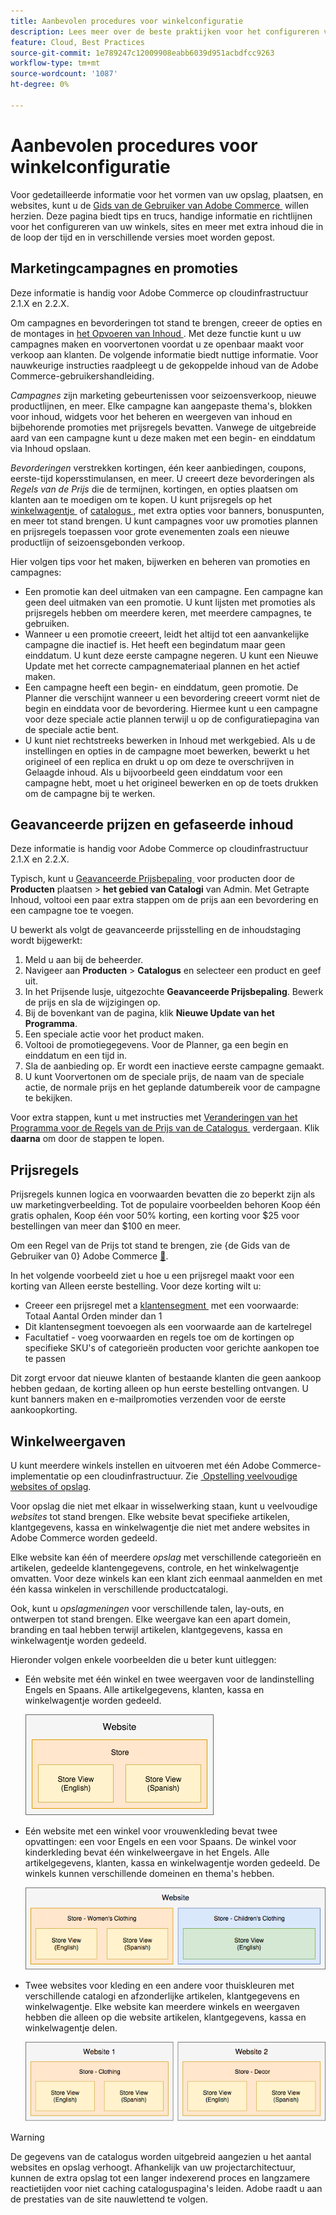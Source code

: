 ```yaml
---
title: Aanbevolen procedures voor winkelconfiguratie
description: Lees meer over de beste praktijken voor het configureren van uw winkel op Adobe Commerce op cloudinfrastructuur.
feature: Cloud, Best Practices
source-git-commit: 1e789247c12009908eabb6039d951acbdfcc9263
workflow-type: tm+mt
source-wordcount: '1087'
ht-degree: 0%

---
```


# Aanbevolen procedures voor winkelconfiguratie

Voor gedetailleerde informatie voor het vormen van uw opslag, plaatsen, en websites, kunt u de [&#x200B; Gids van de Gebruiker van Adobe Commerce &#x200B;](https://experienceleague.adobe.com/docs/commerce-admin/user-guides/home.html?lang=nl-NL) willen herzien. Deze pagina biedt tips en trucs, handige informatie en richtlijnen voor het configureren van uw winkels, sites en meer met extra inhoud die in de loop der tijd en in verschillende versies moet worden gepost.

## Marketingcampagnes en promoties

Deze informatie is handig voor Adobe Commerce op cloudinfrastructuur 2.1.X en 2.2.X.

Om campagnes en bevorderingen tot stand te brengen, creeer de opties en de montages in [&#x200B; het Opvoeren van Inhoud &#x200B;](https://experienceleague.adobe.com/docs/commerce-admin/content-design/staging/content-staging.html?lang=nl-NL). Met deze functie kunt u uw campagnes maken en voorvertonen voordat u ze openbaar maakt voor verkoop aan klanten. De volgende informatie biedt nuttige informatie. Voor nauwkeurige instructies raadpleegt u de gekoppelde inhoud van de Adobe Commerce-gebruikershandleiding.

_Campagnes_ zijn marketing gebeurtenissen voor seizoensverkoop, nieuwe productlijnen, en meer. Elke campagne kan aangepaste thema&#39;s, blokken voor inhoud, widgets voor het beheren en weergeven van inhoud en bijbehorende promoties met prijsregels bevatten. Vanwege de uitgebreide aard van een campagne kunt u deze maken met een begin- en einddatum via Inhoud opslaan.

_Bevorderingen_ verstrekken kortingen, één keer aanbiedingen, coupons, eerste-tijd kopersstimulansen, en meer. U creeert deze bevorderingen als _Regels van de Prijs_ die de termijnen, kortingen, en opties plaatsen om klanten aan te moedigen om te kopen. U kunt prijsregels op het [&#x200B; winkelwagentje &#x200B;](https://experienceleague.adobe.com/docs/commerce-admin/marketing/promotions/cart-rules/price-rules-cart.html?lang=nl-NL) of [&#x200B; catalogus &#x200B;](https://experienceleague.adobe.com/docs/commerce-admin/marketing/promotions/catalog-rules/price-rules-catalog.html?lang=nl-NL), met extra opties voor banners, bonuspunten, en meer tot stand brengen. U kunt campagnes voor uw promoties plannen en prijsregels toepassen voor grote evenementen zoals een nieuwe productlijn of seizoensgebonden verkoop.

Hier volgen tips voor het maken, bijwerken en beheren van promoties en campagnes:

* Een promotie kan deel uitmaken van een campagne. Een campagne kan geen deel uitmaken van een promotie. U kunt lijsten met promoties als prijsregels hebben om meerdere keren, met meerdere campagnes, te gebruiken.
* Wanneer u een promotie creeert, leidt het altijd tot een aanvankelijke campagne die inactief is. Het heeft een begindatum maar geen einddatum. U kunt deze eerste campagne negeren. U kunt een Nieuwe Update met het correcte campagnemateriaal plannen en het actief maken.
* Een campagne heeft een begin- en einddatum, geen promotie. De Planner die verschijnt wanneer u een bevordering creeert vormt niet de begin en einddata voor de bevordering. Hiermee kunt u een campagne voor deze speciale actie plannen terwijl u op de configuratiepagina van de speciale actie bent.
* U kunt niet rechtstreeks bewerken in Inhoud met werkgebied. Als u de instellingen en opties in de campagne moet bewerken, bewerkt u het origineel of een replica en drukt u op om deze te overschrijven in Gelaagde inhoud. Als u bijvoorbeeld geen einddatum voor een campagne hebt, moet u het origineel bewerken en op de toets drukken om de campagne bij te werken.

## Geavanceerde prijzen en gefaseerde inhoud

Deze informatie is handig voor Adobe Commerce op cloudinfrastructuur 2.1.X en 2.2.X.

Typisch, kunt u [&#x200B; Geavanceerde Prijsbepaling &#x200B;](https://experienceleague.adobe.com/docs/commerce-admin/catalog/products/pricing/pricing-advanced.html?lang=nl-NL) voor producten door de **Producten** plaatsen > **het gebied van Catalogi** van Admin. Met Getrapte Inhoud, voltooi een paar extra stappen om de prijs aan een bevordering en een campagne toe te voegen.

U bewerkt als volgt de geavanceerde prijsstelling en de inhoudstaging wordt bijgewerkt:

1. Meld u aan bij de beheerder.
1. Navigeer aan **Producten** > **Catalogus** en selecteer een product en geef uit.
1. In het Prijsende lusje, uitgezochte **Geavanceerde Prijsbepaling**. Bewerk de prijs en sla de wijzigingen op.
1. Bij de bovenkant van de pagina, klik **Nieuwe Update van het Programma**.
1. Een speciale actie voor het product maken.
1. Voltooi de promotiegegevens. Voor de Planner, ga een begin en einddatum en een tijd in.
1. Sla de aanbieding op. Er wordt een inactieve eerste campagne gemaakt.
1. U kunt Voorvertonen om de speciale prijs, de naam van de speciale actie, de normale prijs en het geplande datumbereik voor de campagne te bekijken.

Voor extra stappen, kunt u met instructies met [&#x200B; Veranderingen van het Programma voor de Regels van de Prijs van de Catalogus &#x200B;](https://experienceleague.adobe.com/docs/commerce-admin/marketing/promotions/catalog-rules/price-rule-catalog-scheduled-changes.html?lang=nl-NL) verdergaan. Klik **daarna** om door de stappen te lopen.

## Prijsregels

Prijsregels kunnen logica en voorwaarden bevatten die zo beperkt zijn als uw marketingverbeelding. Tot de populaire voorbeelden behoren Koop één gratis ophalen, Koop één voor 50% korting, een korting voor $25 voor bestellingen van meer dan $100 en meer.

Om een Regel van de Prijs tot stand te brengen, zie {de Gids van de Gebruiker van 0} Adobe Commerce [&#128279;](https://experienceleague.adobe.com/docs/commerce-admin/marketing/promotions/catalog-rules/price-rules-catalog-create.html?lang=nl-NL).

In het volgende voorbeeld ziet u hoe u een prijsregel maakt voor een korting van Alleen eerste bestelling. Voor deze korting wilt u:

* Creeer een prijsregel met a [&#x200B; klantensegment &#x200B;](https://experienceleague.adobe.com/nl/docs/commerce-admin/customers/segments/customer-segment-price-rule) met een voorwaarde: Totaal Aantal Orden minder dan 1
* Dit klantensegment toevoegen als een voorwaarde aan de kartelregel
* Facultatief - voeg voorwaarden en regels toe om de kortingen op specifieke SKU&#39;s of categorieën producten voor gerichte aankopen toe te passen

Dit zorgt ervoor dat nieuwe klanten of bestaande klanten die geen aankoop hebben gedaan, de korting alleen op hun eerste bestelling ontvangen. U kunt banners maken en e-mailpromoties verzenden voor de eerste aankoopkorting.

## Winkelweergaven

U kunt meerdere winkels instellen en uitvoeren met één Adobe Commerce-implementatie op een cloudinfrastructuur. Zie [&#x200B; Opstelling veelvoudige websites of opslag &#x200B;](multiple-sites.md).

Voor opslag die niet met elkaar in wisselwerking staan, kunt u veelvoudige _websites_ tot stand brengen. Elke website bevat specifieke artikelen, klantgegevens, kassa en winkelwagentje die niet met andere websites in Adobe Commerce worden gedeeld.

Elke website kan één of meerdere _opslag_ met verschillende categorieën en artikelen, gedeelde klantengegevens, controle, en het winkelwagentje omvatten. Voor deze winkels kan een klant zich eenmaal aanmelden en met één kassa winkelen in verschillende productcatalogi.

Ook, kunt u _opslagmeningen_ voor verschillende talen, lay-outs, en ontwerpen tot stand brengen. Elke weergave kan een apart domein, branding en taal hebben terwijl artikelen, klantgegevens, kassa en winkelwagentje worden gedeeld.

Hieronder volgen enkele voorbeelden die u beter kunt uitleggen:

* Eén website met één winkel en twee weergaven voor de landinstelling Engels en Spaans. Alle artikelgegevens, klanten, kassa en winkelwagentje worden gedeeld.

  ![&#x200B; Voorbeeld van de opslag 1 &#x200B;](../../assets/example-store1.png)

* Eén website met een winkel voor vrouwenkleding bevat twee opvattingen: een voor Engels en een voor Spaans. De winkel voor kinderkleding bevat één winkelweergave in het Engels. Alle artikelgegevens, klanten, kassa en winkelwagentje worden gedeeld. De winkels kunnen verschillende domeinen en thema&#39;s hebben.

  ![&#x200B; Voorbeeld van de opslag 2 &#x200B;](../../assets/example-store2.png)

* Twee websites voor kleding en een andere voor thuiskleuren met verschillende catalogi en afzonderlijke artikelen, klantgegevens en winkelwagentje. Elke website kan meerdere winkels en weergaven hebben die alleen op die website artikelen, klantgegevens, kassa en winkelwagentje delen.

  ![&#x200B; Voorbeeld van de opslag 3 &#x200B;](../../assets/example-store3.png)

>[!WARNING]
>
>De gegevens van de catalogus worden uitgebreid aangezien u het aantal websites en opslag verhoogt. Afhankelijk van uw projectarchitectuur, kunnen de extra opslag tot een langer indexerend proces en langzamere reactietijden voor niet caching cataloguspagina&#39;s leiden. Adobe raadt u aan de prestaties van de site nauwlettend te volgen.
